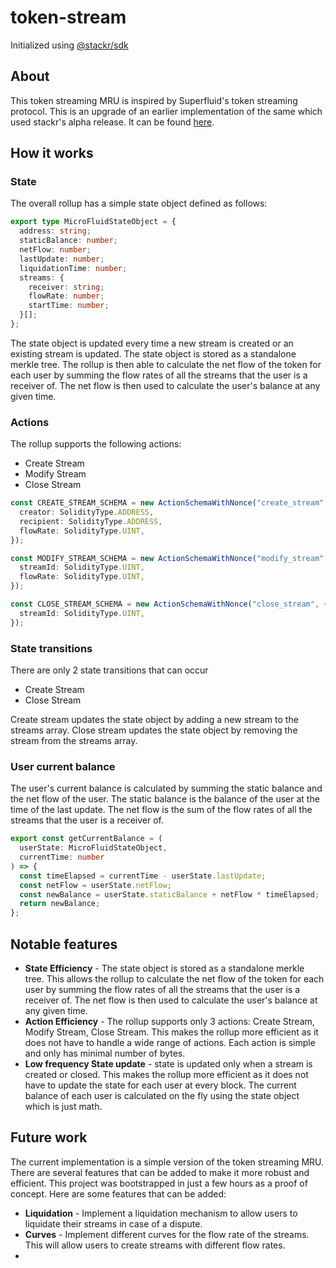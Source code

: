 # token-stream

Initialized using [@stackr/sdk](https://www.stackrlabs.xyz/)

## About

This token streaming MRU is inspired by Superfluid's token streaming protocol. This is an upgrade of an earlier implementation of the same which used stackr's alpha release. It can be found [here](https://github.com/Stream-fi/stream-roll).

## How it works

### State

The overall rollup has a simple state object defined as follows:

```typescript
export type MicroFluidStateObject = {
  address: string;
  staticBalance: number;
  netFlow: number;
  lastUpdate: number;
  liquidationTime: number;
  streams: {
    receiver: string;
    flowRate: number;
    startTime: number;
  }[];
};
```

The state object is updated every time a new stream is created or an existing stream is updated. The state object is stored as a standalone merkle tree. The rollup is then able to calculate the net flow of the token for each user by summing the flow rates of all the streams that the user is a receiver of. The net flow is then used to calculate the user's balance at any given time.

### Actions

The rollup supports the following actions:

- Create Stream
- Modify Stream
- Close Stream

```typescript
const CREATE_STREAM_SCHEMA = new ActionSchemaWithNonce("create_stream", {
  creator: SolidityType.ADDRESS,
  recipient: SolidityType.ADDRESS,
  flowRate: SolidityType.UINT,
});

const MODIFY_STREAM_SCHEMA = new ActionSchemaWithNonce("modify_stream", {
  streamId: SolidityType.UINT,
  flowRate: SolidityType.UINT,
});

const CLOSE_STREAM_SCHEMA = new ActionSchemaWithNonce("close_stream", {
  streamId: SolidityType.UINT,
});
```

### State transitions

There are only 2 state transitions that can occur

- Create Stream
- Close Stream

Create stream updates the state object by adding a new stream to the streams array. Close stream updates the state object by removing the stream from the streams array.

### User current balance

The user's current balance is calculated by summing the static balance and the net flow of the user. The static balance is the balance of the user at the time of the last update. The net flow is the sum of the flow rates of all the streams that the user is a receiver of.

```typescript
export const getCurrentBalance = (
  userState: MicroFluidStateObject,
  currentTime: number
) => {
  const timeElapsed = currentTime - userState.lastUpdate;
  const netFlow = userState.netFlow;
  const newBalance = userState.staticBalance + netFlow * timeElapsed;
  return newBalance;
};
```

## Notable features

- **State Efficiency** - The state object is stored as a standalone merkle tree. This allows the rollup to calculate the net flow of the token for each user by summing the flow rates of all the streams that the user is a receiver of. The net flow is then used to calculate the user's balance at any given time.
- **Action Efficiency** - The rollup supports only 3 actions: Create Stream, Modify Stream, Close Stream. This makes the rollup more efficient as it does not have to handle a wide range of actions. Each action is simple and only has minimal number of bytes.
- **Low frequency State update** - state is updated only when a stream is created or closed. This makes the rollup more efficient as it does not have to update the state for each user at every block. The current balance of each user is calculated on the fly using the state object which is just math.

## Future work

The current implementation is a simple version of the token streaming MRU. There are several features that can be added to make it more robust and efficient. This project was bootstrapped in just a few hours as a proof of concept. Here are some features that can be added:

- **Liquidation** - Implement a liquidation mechanism to allow users to liquidate their streams in case of a dispute.
- **Curves** - Implement different curves for the flow rate of the streams. This will allow users to create streams with different flow rates.
-
